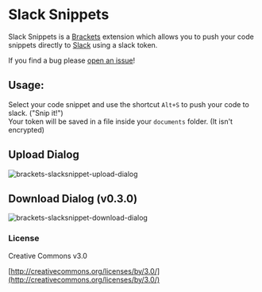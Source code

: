 # Slack Snippets

Slack Snippets is a [Brackets](https://github.com/adobe/brackets) extension which allows you to push your code snippets directly to [Slack](https://slack.com) using a slack token.


If you find a bug please [open an issue](https://github.com/Wikunia/brackets-slacksnippet/issues)!


## Usage:
Select your code snippet and use the shortcut `Alt+S` to push your code to slack. ("Snip it!")    
Your token will be saved in a file inside your `documents` folder. (It isn't encrypted)

## Upload Dialog
![brackets-slacksnippet-upload-dialog](https://cloud.githubusercontent.com/assets/4931746/5667317/14f36594-9767-11e4-86bf-7c03a894cfc5.png)

## Download Dialog (v0.3.0)
![brackets-slacksnippet-download-dialog](https://cloud.githubusercontent.com/assets/4931746/5667316/14f24dd0-9767-11e4-9ab3-2e1515c889ac.png)


### License
Creative Commons v3.0

[http://creativecommons.org/licenses/by/3.0/](http://creativecommons.org/licenses/by/3.0/)
